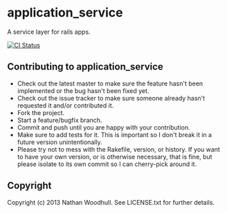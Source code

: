 # application\_service

A service layer for rails apps.

[![CI Status](https://github.com/controlshift/application_service/actions/workflows/ci.yml/badge.svg)](https://github.com/controlshift/application_service/actions/workflows/ci.yml)

## Contributing to application\_service

- Check out the latest master to make sure the feature hasn't been implemented or the bug hasn't been fixed yet.
- Check out the issue tracker to make sure someone already hasn't requested it and/or contributed it.
- Fork the project.
- Start a feature/bugfix branch.
- Commit and push until you are happy with your contribution.
- Make sure to add tests for it. This is important so I don't break it in a future version unintentionally.
- Please try not to mess with the Rakefile, version, or history. If you want to have your own version, or is otherwise necessary, that is fine, but please isolate to its own commit so I can cherry-pick around it.

## Copyright

Copyright (c) 2013 Nathan Woodhull. See LICENSE.txt for
further details.

